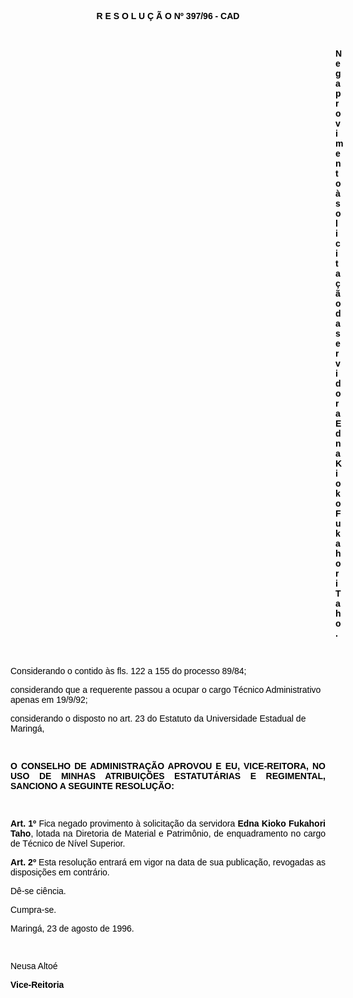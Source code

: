 <BODY TEXT="#000000">

<B><FONT FACE="Arial"><P ALIGN="CENTER">R E S O L U &Ccedil; &Atilde; O Nº 397/96 - CAD</P>
</B>
<P>&nbsp;</P><DIR>
<DIR>
<DIR>
<DIR>
<DIR>
<DIR>
<DIR>
<DIR>
<DIR>
<DIR>
<DIR>
<DIR>
<DIR>

<B><P ALIGN="JUSTIFY">Nega provimento &agrave; solicita&ccedil;&atilde;o da servidora Edna Kioko Fukahori Taho.</P>
</B>
<P>&nbsp;</P></DIR>
</DIR>
</DIR>
</DIR>
</DIR>
</DIR>
</DIR>
</DIR>
</DIR>
</DIR>
</DIR>
</DIR>
</DIR>

<P>Considerando o contido &agrave;s fls. 122 a 155 do processo 89/84;</P>
<P>considerando que a requerente passou a ocupar o cargo T&eacute;cnico Administrativo apenas em 19/9/92;</P>
<P>considerando o disposto no art. 23 do Estatuto da Universidade Estadual de Maring&aacute;,</P>

<P>&nbsp;</P>
<B><P ALIGN="JUSTIFY">O CONSELHO DE ADMINISTRA&Ccedil;&Atilde;O APROVOU E EU, VICE-REITORA, NO USO DE MINHAS ATRIBUI&Ccedil;&Otilde;ES ESTATUT&Aacute;RIAS E REGIMENTAL, SANCIONO A SEGUINTE RESOLU&Ccedil;&Atilde;O:</P>
</B>
<P>&nbsp;</P>
<B><P ALIGN="JUSTIFY">Art. 1º</B> Fica negado provimento &agrave; solicita&ccedil;&atilde;o da servidora <B>Edna Kioko Fukahori Taho</B>, lotada na Diretoria de Material e Patrim&ocirc;nio, de enquadramento no cargo de T&eacute;cnico de N&iacute;vel Superior.</P>
<B><P ALIGN="JUSTIFY">Art. 2º</B> Esta resolu&ccedil;&atilde;o entrar&aacute; em vigor na data de sua publica&ccedil;&atilde;o, revogadas as disposi&ccedil;&otilde;es em contr&aacute;rio. </P>
<P ALIGN="JUSTIFY">D&ecirc;-se ci&ecirc;ncia.</P>
<P>Cumpra-se.</P>

<P>Maring&aacute;, 23 de agosto de 1996.</P>

<P>&nbsp;</P>
<P>Neusa Alto&eacute;</P>
<B><P>Vice-Reitoria</P>
</B></FONT></BODY>

